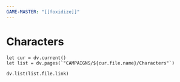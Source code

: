 ```yaml
---
GAME-MASTER: "[[foxidize]]"
---
```

# Characters
```dataviewjs
let cur = dv.current()
let list = dv.pages(`"CAMPAIGNS/${cur.file.name}/Characters"`)

dv.list(list.file.link)
```
